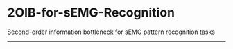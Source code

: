# 2OIB-for-sEMG-Recognition
Second-order information bottleneck for sEMG pattern recognition tasks

-----

